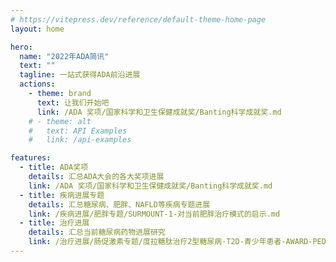 ```yaml
---
# https://vitepress.dev/reference/default-theme-home-page
layout: home

hero:
  name: "2022年ADA简讯"
  text: ""
  tagline: 一站式获得ADA前沿进展
  actions:
    - theme: brand
      text: 让我们开始吧
      link: /ADA 奖项/国家科学和卫生保健成就奖/Banting科学成就奖.md
    # - theme: alt
    #   text: API Examples
    #   link: /api-examples

features:
  - title: ADA奖项
    details: 汇总ADA大会的各大奖项进展
    link: /ADA 奖项/国家科学和卫生保健成就奖/Banting科学成就奖.md
  - title: 疾病进展专题
    details: 汇总糖尿病、肥胖、NAFLD等疾病专题进展
    link: /疾病进展/肥胖专题/SURMOUNT-1-对当前肥胖治疗模式的启示.md
  - title: 治疗进展
    details: 汇总当前糖尿病药物进展研究
    link: /治疗进展/肠促激素专题/度拉糖肽治疗2型糖尿病-T2D-青少年患者-AWARD-PEDS随机-安慰剂对照试验的结果.md
---
```


